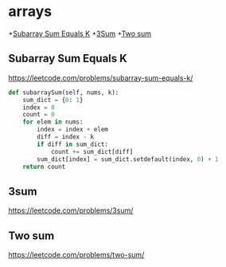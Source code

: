 # arrays

+[Subarray Sum Equals K](#subarray-sum-equals-k)
+[3Sum](#3sum)
+[Two sum](#two-sum)

## Subarray Sum Equals K

https://leetcode.com/problems/subarray-sum-equals-k/

```python
def subarraySum(self, nums, k):   
    sum_dict = {0: 1}
    index = 0
    count = 0
    for elem in nums:
        index = index + elem
        diff = index - k
        if diff in sum_dict:
            count += sum_dict[diff]
        sum_dict[index] = sum_dict.setdefault(index, 0) + 1
    return count
```        
## 3sum

https://leetcode.com/problems/3sum/

## Two sum

https://leetcode.com/problems/two-sum/
